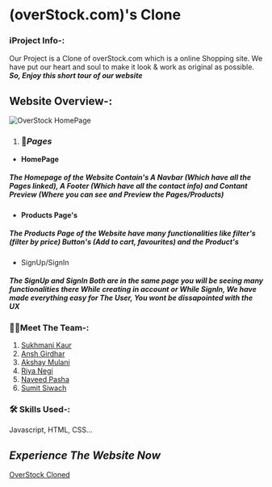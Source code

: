 # **(overStock.com)'s Clone**
### ℹ️**Project Info-:**

Our Project is a Clone of overStock.com which is a online Shopping site. We have put our heart and soul to make it look & work as original as possible. ***So, Enjoy this short tour of our website***

## **Website Overview-:**
 ![OverStock HomePage](https://ye5tydp7g73esyga3o4afodg-wpengine.netdna-ssl.com/wp-content/uploads/overstock-black-friday-online.jpg)
  1. ### 📜***Pages***
  - **HomePage**
 ##### The Homepage of the Website Contain's A *Navbar (Which have all the Pages linked), A Footer (Which have all the contact info) and Contant Preview (Where you can see and Preview the Pages/Products)*

  - **Products Page's**
  ##### The Products Page of the Website have many *functionalities like filter's (filter by price) Button's (Add to cart, favourites) and the Product's*
  - SignUp/SignIn
  ##### The SignUp and SignIn Both are in the same page you will be seeing many functionalities there *While creating in account or While SignIn*, **We have made everything easy for The User, You wont be dissapointed with the UX**

### 🧑‍💻**Meet The Team-:**
1. [Sukhmani Kaur](https://github.com/Sukhmani-Kaur1)
2. [Ansh Girdhar](https://github.com/AnshGirdhar1)
3. [Akshay Mulani](https://github.com/AKSHAYMULANI)
4. [Riya Negi ](https://github.com/RiyaNegi03)
5. [Naveed Pasha](https://github.com/heynaveed)
6. [Sumit Siwach](#)

### **🛠 Skills Used-:**
Javascript, HTML, CSS...

## ***Experience The Website Now***
[OverStock Cloned](https://heroic-blini-732762.netlify.app/)
